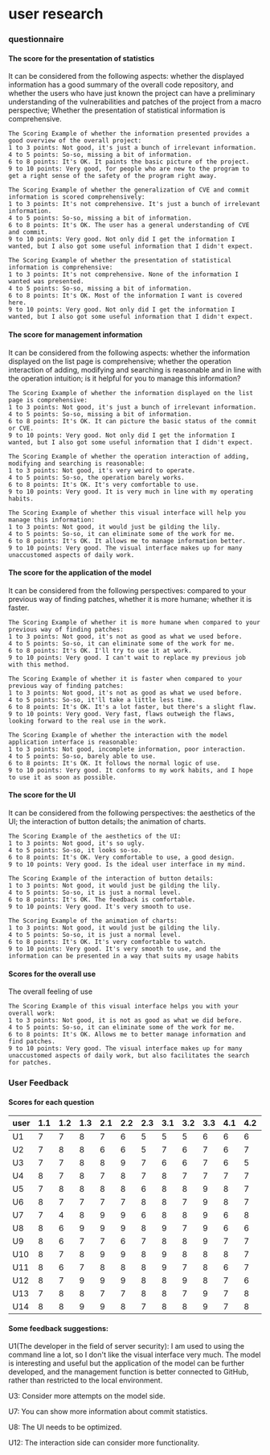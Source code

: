 # user research

### questionnaire

#### The score for the presentation of statistics

It can be considered from the following aspects: whether the displayed information has a good summary of the overall code repository, and whether the users who have just known the project can have a preliminary understanding of the vulnerabilities and patches of the project from a macro perspective; Whether the presentation of statistical information is comprehensive.

```
The Scoring Example of whether the information presented provides a good overview of the overall project:
1 to 3 points: Not good, it's just a bunch of irrelevant information. 
4 to 5 points: So-so, missing a bit of information. 
6 to 8 points: It's OK. It paints the basic picture of the project.
9 to 10 points: Very good, for people who are new to the program to get a right sense of the safety of the program right away.
```
```
The Scoring Example of whether the generalization of CVE and commit information is scored comprehensively:
1 to 3 points: It's not comprehensive. It's just a bunch of irrelevant information. 
4 to 5 points: So-so, missing a bit of information. 
6 to 8 points: It's OK. The user has a general understanding of CVE and commit. 
9 to 10 points: Very good. Not only did I get the information I wanted, but I also got some useful information that I didn't expect. 
```

```
The Scoring Example of whether the presentation of statistical information is comprehensive:
1 to 3 points: It's not comprehensive. None of the information I wanted was presented. 
4 to 5 points: So-so, missing a bit of information. 
6 to 8 points: It's OK. Most of the information I want is covered here. 
9 to 10 points: Very good. Not only did I get the information I wanted, but I also got some useful information that I didn't expect. 
```

#### The score for management information

It can be considered from the following aspects: whether the information displayed on the list page is comprehensive; whether the operation interaction of adding, modifying and searching is reasonable and in line with the operation intuition; is it helpful for you to manage this information?

```
The Scoring Example of whether the information displayed on the list page is comprehensive:
1 to 3 points: Not good, it's just a bunch of irrelevant information.
4 to 5 points: So-so, missing a bit of information. 
6 to 8 points: It's OK. It can picture the basic status of the commit or CVE.
9 to 10 points: Very good. Not only did I get the information I wanted, but I also got some useful information that I didn't expect.
```
```
The Scoring Example of whether the operation interaction of adding, modifying and searching is reasonable:
1 to 3 points: Not good, it's very weird to operate. 
4 to 5 points: So-so, the operation barely works. 
6 to 8 points: It's OK. It's very comfortable to use. 
9 to 10 points: Very good. It is very much in line with my operating habits.
```
```
The Scoring Example of whether this visual interface will help you manage this information:
1 to 3 points: Not good, it would just be gilding the lily.
4 to 5 points: So-so, it can eliminate some of the work for me. 
6 to 8 points: It's OK. It allows me to manage information better. 
9 to 10 points: Very good. The visual interface makes up for many unaccustomed aspects of daily work.
```

#### The score for the application of the model

It can be considered from the following perspectives: compared to your previous way of finding patches, whether it is more humane; whether it is faster.
```
The Scoring Example of whether it is more humane when compared to your previous way of finding patches:
1 to 3 points: Not good, it's not as good as what we used before. 
4 to 5 points: So-so, it can eliminate some of the work for me. 
6 to 8 points: It's OK. I'll try to use it at work. 
9 to 10 points: Very good. I can't wait to replace my previous job with this method.
```
```
The Scoring Example of whether it is faster when compared to your previous way of finding patches:
1 to 3 points: Not good, it's not as good as what we used before. 
4 to 5 points: So-so, it'll take a little less time. 
6 to 8 points: It's OK. It's a lot faster, but there's a slight flaw. 
9 to 10 points: Very good. Very fast, flaws outweigh the flaws, looking forward to the real use in the work.
```
```
The Scoring Example of whether the interaction with the model application interface is reasonable:
1 to 3 points: Not good, incomplete information, poor interaction. 
4 to 5 points: So-so, barely able to use. 
6 to 8 points: It's OK. It follows the normal logic of use. 
9 to 10 points: Very good. It conforms to my work habits, and I hope to use it as soon as possible.
```

#### The score for the UI

It can be considered from the following perspectives: the aesthetics of the UI; the interaction of button details; the animation of charts.
```
The Scoring Example of the aesthetics of the UI:
1 to 3 points: Not good, it's so ugly.
4 to 5 points: So-so, it looks so-so.
6 to 8 points: It's OK. Very comfortable to use, a good design.
9 to 10 points: Very good. Is the ideal user interface in my mind.
```
```
The Scoring Example of the interaction of button details:
1 to 3 points: Not good, it would just be gilding the lily.
4 to 5 points: So-so, it is just a normal level.
6 to 8 points: It's OK. The feedback is comfortable.
9 to 10 points: Very good. It's very smooth to use.
```
```
The Scoring Example of the animation of charts:
1 to 3 points: Not good, it would just be gilding the lily.
4 to 5 points: So-so, it is just a normal level.
6 to 8 points: It's OK. It's very comfortable to watch.
9 to 10 points: Very good. It's very smooth to use, and the information can be presented in a way that suits my usage habits
```

#### Scores for the overall use

The overall feeling of use

```
The Scoring Example of this visual interface helps you with your overall work:
1 to 3 points: Not good, it is not as good as what we did before.
4 to 5 points: So-so, it can eliminate some of the work for me.
6 to 8 points: It's OK. Allows me to better manage information and find patches.
9 to 10 points: Very good. The visual interface makes up for many unaccustomed aspects of daily work, but also facilitates the search for patches.
```



### User Feedback

#### Scores for each question

| user | 1.1  | 1.2  | 1.3  | 2.1  | 2.2  | 2.3  | 3.1  | 3.2  | 3.3  | 4.1  | 4.2  | 4.3  | 5    |
| ---- | ---- | ---- | ---- | ---- | ---- | ---- | ---- | ---- | ---- | ---- | ---- | ---- | ---- |
| U1   | 7    | 7    | 8    | 7    | 6    | 5    | 5    | 5    | 6    | 6    | 6    | 6    | 5    |
| U2   | 7    | 8    | 8    | 6    | 6    | 5    | 7    | 6    | 7    | 6    | 7    | 7    | 7    |
| U3   | 7    | 7    | 8    | 8    | 9    | 7    | 6    | 6    | 7    | 6    | 5    | 6    | 7    |
| U4   | 8    | 7    | 8    | 7    | 8    | 7    | 8    | 7    | 7    | 7    | 7    | 6    | 8    |
| U5   | 7    | 8    | 8    | 8    | 8    | 6    | 8    | 8    | 9    | 8    | 7    | 8    | 9    |
| U6   | 8    | 7    | 7    | 7    | 7    | 8    | 8    | 7    | 9    | 8    | 7    | 7    | 8    |
| U7   | 7    | 4    | 8    | 9    | 9    | 6    | 8    | 8    | 9    | 6    | 8    | 8    | 8    |
| U8   | 8    | 6    | 9    | 9    | 9    | 8    | 9    | 7    | 9    | 6    | 6    | 6    | 9    |
| U9   | 8    | 6    | 7    | 7    | 6    | 7    | 8    | 8    | 9    | 7    | 7    | 7    | 8    |
| U10  | 8    | 7    | 8    | 9    | 9    | 8    | 9    | 8    | 8    | 8    | 7    | 8    | 9    |
| U11  | 8    | 6    | 7    | 8    | 8    | 8    | 9    | 7    | 8    | 6    | 7    | 8    | 9    |
| U12  | 8    | 7    | 9    | 9    | 9    | 8    | 8    | 9    | 8    | 7    | 6    | 8    | 9    |
| U13  | 7    | 8    | 8    | 7    | 7    | 8    | 8    | 7    | 9    | 7    | 8    | 8    | 8    |
| U14  | 8    | 8    | 9    | 9    | 8    | 7    | 8    | 8    | 9    | 7    | 8    | 8    | 9    |

#### Some feedback suggestions:

U1(The developer in the field of server security): I am used to using the command line a lot, so I don't like the visual interface very much. The model is interesting and useful but the application of the model can be further developed, and the management function is better connected to GitHub, rather than restricted to the local environment.

U3: Consider more attempts on the model side.

U7: You can show more information about commit statistics.

U8: The UI needs to be optimized.

U12: The interaction side can consider more functionality.
